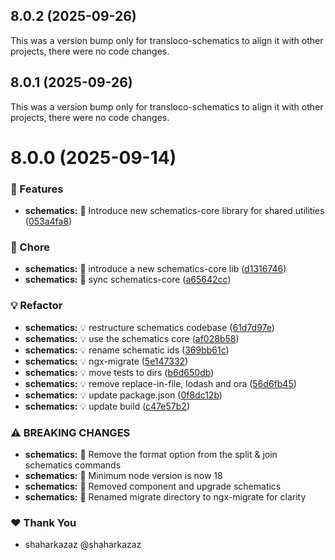 ## 8.0.2 (2025-09-26)

This was a version bump only for transloco-schematics to align it with other projects, there were no code changes.

## 8.0.1 (2025-09-26)

This was a version bump only for transloco-schematics to align it with other projects, there were no code changes.

# 8.0.0 (2025-09-14)

### 🚀 Features

- **schematics:** 🎸 Introduce new schematics-core library for shared utilities ([053a4fa8](https://github.com/jsverse/transloco/commit/053a4fa8))

### 🤖 Chore

- **schematics:** 🤖 introduce a new schematics-core lib ([d1316746](https://github.com/jsverse/transloco/commit/d1316746))
- **schematics:** 🤖 sync schematics-core ([a65642cc](https://github.com/jsverse/transloco/commit/a65642cc))

### 💡 Refactor

- **schematics:** 💡 restructure schematics codebase ([61d7d97e](https://github.com/jsverse/transloco/commit/61d7d97e))
- **schematics:** 💡 use the schematics core ([af028b58](https://github.com/jsverse/transloco/commit/af028b58))
- **schematics:** 💡 rename schematic ids ([369bb61c](https://github.com/jsverse/transloco/commit/369bb61c))
- **schematics:** 💡 ngx-migrate ([5e147332](https://github.com/jsverse/transloco/commit/5e147332))
- **schematics:** 💡 move tests to dirs ([b6d650db](https://github.com/jsverse/transloco/commit/b6d650db))
- **schematics:** 💡 remove replace-in-file, lodash and ora ([56d6fb45](https://github.com/jsverse/transloco/commit/56d6fb45))
- **schematics:** 💡 update package.json ([0f8dc12b](https://github.com/jsverse/transloco/commit/0f8dc12b))
- **schematics:** 💡 update build ([c47e57b2](https://github.com/jsverse/transloco/commit/c47e57b2))

### ⚠ BREAKING CHANGES

- **schematics:** 🧨 Remove the format option from the split & join schematics commands
- **schematics:** 🧨 Minimum node version is now 18
- **schematics:** 🧨 Removed component and upgrade schematics
- **schematics:** 🧨 Renamed migrate directory to ngx-migrate for clarity

### ❤️ Thank You

- shaharkazaz @shaharkazaz

